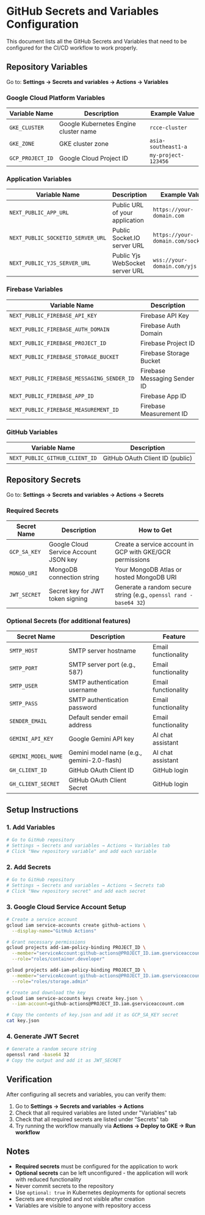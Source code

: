 # GitHub Secrets and Variables Configuration

This document lists all the GitHub Secrets and Variables that need to be configured for the CI/CD workflow to work properly.

## Repository Variables

Go to: **Settings → Secrets and variables → Actions → Variables**

### Google Cloud Platform Variables

| Variable Name    | Description                           | Example Value       |
| ---------------- | ------------------------------------- | ------------------- |
| `GKE_CLUSTER`    | Google Kubernetes Engine cluster name | `rcce-cluster`      |
| `GKE_ZONE`       | GKE cluster zone                      | `asia-southeast1-a` |
| `GCP_PROJECT_ID` | Google Cloud Project ID               | `my-project-123456` |

### Application Variables

| Variable Name                     | Description                     | Example Value                      |
| --------------------------------- | ------------------------------- | ---------------------------------- |
| `NEXT_PUBLIC_APP_URL`             | Public URL of your application  | `https://your-domain.com`          |
| `NEXT_PUBLIC_SOCKETIO_SERVER_URL` | Public Socket.IO server URL     | `https://your-domain.com/socketio` |
| `NEXT_PUBLIC_YJS_SERVER_URL`      | Public Yjs WebSocket server URL | `wss://your-domain.com/yjs`        |

### Firebase Variables

| Variable Name                              | Description                  |
| ------------------------------------------ | ---------------------------- |
| `NEXT_PUBLIC_FIREBASE_API_KEY`             | Firebase API Key             |
| `NEXT_PUBLIC_FIREBASE_AUTH_DOMAIN`         | Firebase Auth Domain         |
| `NEXT_PUBLIC_FIREBASE_PROJECT_ID`          | Firebase Project ID          |
| `NEXT_PUBLIC_FIREBASE_STORAGE_BUCKET`      | Firebase Storage Bucket      |
| `NEXT_PUBLIC_FIREBASE_MESSAGING_SENDER_ID` | Firebase Messaging Sender ID |
| `NEXT_PUBLIC_FIREBASE_APP_ID`              | Firebase App ID              |
| `NEXT_PUBLIC_FIREBASE_MEASUREMENT_ID`      | Firebase Measurement ID      |

### GitHub Variables

| Variable Name                  | Description                     |
| ------------------------------ | ------------------------------- |
| `NEXT_PUBLIC_GITHUB_CLIENT_ID` | GitHub OAuth Client ID (public) |

## Repository Secrets

Go to: **Settings → Secrets and variables → Actions → Secrets**

### Required Secrets

| Secret Name  | Description                           | How to Get                                                        |
| ------------ | ------------------------------------- | ----------------------------------------------------------------- |
| `GCP_SA_KEY` | Google Cloud Service Account JSON key | Create a service account in GCP with GKE/GCR permissions          |
| `MONGO_URI`  | MongoDB connection string             | Your MongoDB Atlas or hosted MongoDB URI                          |
| `JWT_SECRET` | Secret key for JWT token signing      | Generate a random secure string (e.g., `openssl rand -base64 32`) |

### Optional Secrets (for additional features)

| Secret Name         | Description                                | Feature             |
| ------------------- | ------------------------------------------ | ------------------- |
| `SMTP_HOST`         | SMTP server hostname                       | Email functionality |
| `SMTP_PORT`         | SMTP server port (e.g., 587)               | Email functionality |
| `SMTP_USER`         | SMTP authentication username               | Email functionality |
| `SMTP_PASS`         | SMTP authentication password               | Email functionality |
| `SENDER_EMAIL`      | Default sender email address               | Email functionality |
| `GEMINI_API_KEY`    | Google Gemini API key                      | AI chat assistant   |
| `GEMINI_MODEL_NAME` | Gemini model name (e.g., gemini-2.0-flash) | AI chat assistant   |
| `GH_CLIENT_ID`      | GitHub OAuth Client ID                     | GitHub login        |
| `GH_CLIENT_SECRET`  | GitHub OAuth Client Secret                 | GitHub login        |

## Setup Instructions

### 1. Add Variables

```bash
# Go to GitHub repository
# Settings → Secrets and variables → Actions → Variables tab
# Click "New repository variable" and add each variable
```

### 2. Add Secrets

```bash
# Go to GitHub repository
# Settings → Secrets and variables → Actions → Secrets tab
# Click "New repository secret" and add each secret
```

### 3. Google Cloud Service Account Setup

```bash
# Create a service account
gcloud iam service-accounts create github-actions \
  --display-name="GitHub Actions"

# Grant necessary permissions
gcloud projects add-iam-policy-binding PROJECT_ID \
  --member="serviceAccount:github-actions@PROJECT_ID.iam.gserviceaccount.com" \
  --role="roles/container.developer"

gcloud projects add-iam-policy-binding PROJECT_ID \
  --member="serviceAccount:github-actions@PROJECT_ID.iam.gserviceaccount.com" \
  --role="roles/storage.admin"

# Create and download the key
gcloud iam service-accounts keys create key.json \
  --iam-account=github-actions@PROJECT_ID.iam.gserviceaccount.com

# Copy the contents of key.json and add it as GCP_SA_KEY secret
cat key.json
```

### 4. Generate JWT Secret

```bash
# Generate a random secure string
openssl rand -base64 32
# Copy the output and add it as JWT_SECRET
```

## Verification

After configuring all secrets and variables, you can verify them:

1. Go to **Settings → Secrets and variables → Actions**
2. Check that all required variables are listed under "Variables" tab
3. Check that all required secrets are listed under "Secrets" tab
4. Try running the workflow manually via **Actions → Deploy to GKE → Run workflow**

## Notes

- **Required secrets** must be configured for the application to work
- **Optional secrets** can be left unconfigured - the application will work with reduced functionality
- Never commit secrets to the repository
- Use `optional: true` in Kubernetes deployments for optional secrets
- Secrets are encrypted and not visible after creation
- Variables are visible to anyone with repository access
